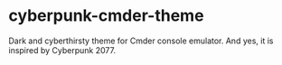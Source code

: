 # cyberpunk-cmder-theme
Dark and cyberthirsty theme for Cmder console emulator. And yes, it is inspired by Cyberpunk 2077.
